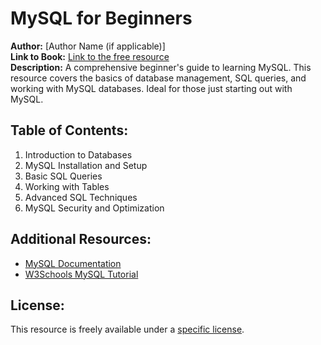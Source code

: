 # MySQL for Beginners

**Author:** [Author Name (if applicable)]  
**Link to Book:** [Link to the free resource](https://example.com)  
**Description:** A comprehensive beginner's guide to learning MySQL. This resource covers the basics of database management, SQL queries, and working with MySQL databases. Ideal for those just starting out with MySQL.

## Table of Contents:
1. Introduction to Databases
2. MySQL Installation and Setup
3. Basic SQL Queries
4. Working with Tables
5. Advanced SQL Techniques
6. MySQL Security and Optimization

## Additional Resources:
- [MySQL Documentation](https://dev.mysql.com/doc/)
- [W3Schools MySQL Tutorial](https://www.w3schools.com/mysql/)

## License:
This resource is freely available under a [specific license](https://example.com/license).
